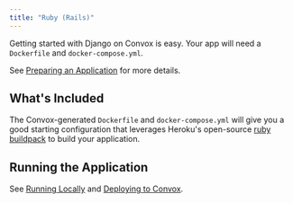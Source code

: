 ```yaml
---
title: "Ruby (Rails)"
---
```


Getting started with Django on Convox is easy. Your app will need a `Dockerfile` and `docker-compose.yml`.

See [Preparing an Application](/docs/preparing-an-application) for more details.

## What's Included

The Convox-generated `Dockerfile` and `docker-compose.yml` will give you a good starting configuration that leverages Heroku's open-source [ruby buildpack](https://github.com/heroku/heroku-buildpack-ruby) to build your application.

## Running the Application

See [Running Locally](/docs/running-locally) and [Deploying to Convox](/docs/deploying-to-convox).

